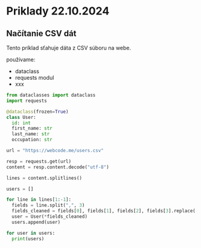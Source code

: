 # Priklady 22.10.2024

## Načítanie CSV dát

Tento príklad sťahuje dáta z CSV súboru na webe.

používame:
- dataclass
- requests modul
- xxx

```python
from dataclasses import dataclass
import requests

@dataclass(frozen=True)
class User:
  id: int
  first_name: str
  last_name: str
  occupation: str

url = "https://webcode.me/users.csv"

resp = requests.get(url)
content = resp.content.decode("utf-8")

lines = content.splitlines()

users = []

for line in lines[1:-1]:
  fields = line.split(",", 3)
  fields_cleaned = fields[0], fields[1], fields[2], fields[3].replace('"', '')
  user = User(*fields_cleaned)
  users.append(user)

for user in users:
  print(users)
```
